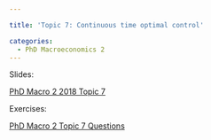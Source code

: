```yaml
---

title: 'Topic 7: Continuous time optimal control'

categories:
  - PhD Macroeconomics 2
---
```

Slides:





<object data="https://www.tholden.org/wp-content/uploads/2018/05/PhD-Macro-2-2018-Topic-7.pdf" type="application/pdf" width="100%" height="100%"><a href="https://www.tholden.org/wp-content/uploads/2018/05/PhD-Macro-2-2018-Topic-7.pdf">PhD Macro 2 2018 Topic 7</a></object>





Exercises:





<object data="https://www.tholden.org/wp-content/uploads/2018/05/PhD-Macro-2-Topic-7-Questions.pdf" type="application/pdf" width="100%" height="100%"><a href="https://www.tholden.org/wp-content/uploads/2018/05/PhD-Macro-2-Topic-7-Questions.pdf">PhD Macro 2 Topic 7 Questions</a></object>





